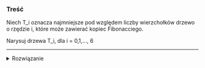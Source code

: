 ### Treść

Niech T_i oznacza najmniejsze pod względem liczby wierzchołków drzewo o rzędzie i, które może zawierać kopiec Fibonacciego. 

Narysuj drzewa T_i, dla i = 0,1,..., 6

------
<details><summary>Rozwiązanie</summary>
<p>
    
